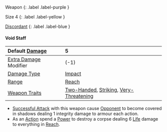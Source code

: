 Weapon
{: .label .label-purple }

Size 4
{: .label .label-yellow }

[Discordant](Game/Magic-Items#Discordant)
{: .label .label-blue }

#### Void Staff

| Default [Damage](Core/Weapons#Damage)                     | 5                                                                                                                                       |
| :-------------------------------------------------------- | :-------------------------------------------------------------------------------------------------------------------------------------- |
| [Extra Damage](Game/Core/Attacks#Extra%20Damage) Modifier | (-1)                                                                                                                                    |
| [Damage Type](Core/Weapons#Damage%20Type)                 | [Impact](Game/Core/Injury#Impact)                                                                                                       |
| [Range](Core/Weapons#Range)                               | [Reach](Core/Movement#Reach)                                                                                                            |
| [Weapon Traits](Core/Weapon-Traits)                       | [Two-Handed](Game/Core/Blocks/Two-Handed), [Striking](Game/Core/Blocks/Striking), [Very-Threatening](Game/Core/Blocks/Very-Threatening) |
* [Successful Attack](Game/Core/Terminology#Successful%20Attack) with this weapon cause [Opponent](Game/Core/Terminology#Opponent) to become covered in shadows dealing 1 integrity damage to armour each action.
* As an [Action](Game/Core/Terminology#Action) spend a [Power](Game/Core/Blocks/Power) to destroy a corpse dealing 6 [Life](Game/Core/Injury#Life) damage to everything in [Reach](Game/Core/Movement#Reach).